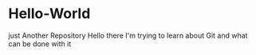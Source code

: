 # Hello-World
just Another Repository
Hello there I'm trying to learn about Git and what can be done with it
